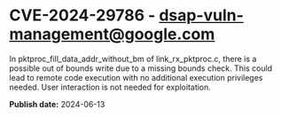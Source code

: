 # CVE-2024-29786 - dsap-vuln-management@google.com

In pktproc_fill_data_addr_without_bm of link_rx_pktproc.c, there is a possible out of bounds write due to a missing bounds check. This could lead to remote code execution with no additional execution privileges needed. User interaction is not needed for exploitation.

**Publish date:** 2024-06-13
